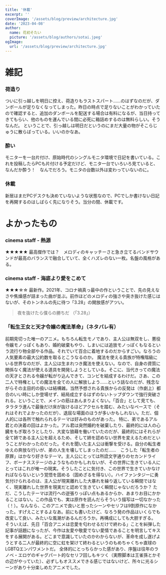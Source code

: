 ```yaml
---
title: '休載'
excerpt: ''
coverImage: '/assets/blog/preview/architecture.jpg'
date: '2023-04-08'
author:
  name: 花初そたい
  picture: '/assets/blog/authors/sotai.jpeg'
ogImage:
  url: '/assets/blog/preview/architecture.jpg'
---
```

# 雑記
### 荷造り
ついに引っ越しを明日に控え、荷造りもラストスパート……のはずなのだが、ダンボールが足りなくなってしまった。昨日の時点で足りないことがわかっていたので確認すると、追加のダンボールを配送する場合は有料になるが、当日持ってきてもらい、他のものを運んでいる間に必死に箱詰めするのは無料らしい。そうなんだ。
ということで、引っ越しは明日だというのにまだ大量の物がそこらじゅうに散らばっている。いいのかなあ。

### 酔い
モニターを一台片付け、原始時代のシングルモニタ環境で日記を書いている。これを投稿したらPCも片付ける予定だけど、モニタ一台でいろいろ見ていると、なんだか酔う！　なんでだろう。モニタの台数以外は変わっていないのに。

### 休載
新居はまだPCデスクも決めていないような状態なので、PCでしか書けない日記を再開するのはしばらく先になりそう。当分の間、休載です。

# よかったもの
### cinema staff - 熱源
★★★★★
最高傑作では？　メロディのキャッチーさと急き立てるバンドサウンドが最高のバランスで融合していて、全くハズレのない一枚。名盤の風格がある。

### cinema staff - 海底より愛をこめて
★★★☆☆
最新作。2021年、コロナ禍真っ最中の作ということで、先の見えなさや焦燥感が詰まった曲が並ぶ。前作ほどのメロディの強さや突き抜けた感じはないが、そのトンネルの先に待つ「3.28」の開放感がアツい。
> 夜を抜けたら僕らの勝ちだ
（「3.28」）

### 「転生王女と天才令嬢の魔法革命」（ネタバレ有）
前期見切った唯一のアニメ。もちろん転生モノであり、主人公は無双をし、悪役令嬢モノっぽくもあり、婚約破棄もやり、しまいには追放モノっぽくもなるという流行り物全部やる作品。それでいて百合に着地するのだからすごい。なろうの人気要素の最大公約数を取るとこうなるのか。
魔法を使える貴族が特権階級にいる世界なのだが、主人公は生まれつき魔法を使えない。なので、自身の資質に関係なく魔法が使える道具を開発しようとしている。そこに、当代きっての魔法の天才とされる令嬢が転がり込んできて、コンビを結成するわけだ。さあ、この二人で特権としての魔法を全ての人に解放しよう……という話なのだが、残念ながらその主目的の扱いは結構雑。当然予想される貴族からの反発は（作劇上）都合のいい時にしか登場せず、結局成立するはずのないトップダウンで強行突破される。ということで、メインの筋はあんまりよくない。「百合」として見ても、タラタラ進んで最後だけ床が抜けるほどアクセルを踏む、みたいなペースで（それはそれでよかったのだが）、退屈な場面のほうが多いかもしれない。ただ、個人的には各所で触れられるテーマは好みのものがあった。
特に、弟であるアル君との決着の回はよかった。アル君は突然婚約を破棄したり、最終的には人の心臓をもぎ取ろうとしたり、大変な狼藉を働いていたのだが、最終的にはそれらが全て姉である主人公を超えるため、そして姉を認めない世界を変えるためだということがわかったのだった。それを聞いた主人公は衝撃を受ける。自分の転生者ゆえの奔放な行いが、弟の人生を壊してしまったのだ……　こうした「転生者の原罪」はかなり好きなテーマ。主人公にとっては所詮文字通りのセカンドライフ、ボーナスステージのようなものかもしれないが、その世界に生きている人にとってはこれが唯一の現実。そうしたことに気付き、この世界で生きていかなければならないという覚悟を固める（固めざるを得ない）。ハイファンタジーに勇気付けられるのは、主人公が現実離れした大暴れを繰り返している瞬間ではなく、現実離れした世界を現実だと認めて生きていく瞬間じゃないだろうか？
ただ、こうしたテーマは流行への逆張りっぽい点もあるからか、あまりお目にかかることはない。この作品でも、実は原作を読んだらそういう描写は一切なかった（！）。なんなら、このアニメで良いと思ったシーンやセリフは9割原作になかった。すげえことするよなあ。前にも書いたけど、なろう発の作品はいくらでも改変して良い、みたいな風潮があるんだろうか。再構成にしても大胆すぎる。
そういえば、先日「百合アニメは恋愛を匂わせるだけで終わる」ことを糾弾した記事が話題になったが、今作は友愛や敬愛でない愛情であることを明言してキスをする展開がある。どこまで意識していたのかわからないが、革命を成し遂げようとする二人が最終的に空に虹を架けて終わるというのもめちゃくちゃ直球のLGBTQエンパワメントだ。
全体的にとっちらかった感があり、序盤は往年のラノベ・エロゲのギャグパート的なセリフ回しもキツく（実際脚本は王雀孫とかその辺がやっていた）、必ずしもオススメできる感じではないけど、所々に光るシーンがあり十分楽しめたアニメでした。